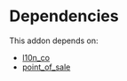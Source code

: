 # Dependencies

This addon depends on:

- [l10n_co](https://github.com/bringout/oca-ocb-l10n_americas/tree/0ffe84ab619b5bf495c29683c8d37643ac6985a9/odoo-bringout-oca-ocb-l10n_co)
- [point_of_sale](https://github.com/bringout/oca-ocb-sale/tree/d85ae419535f3bb204d666806d83849c7cf0b3b0/odoo-bringout-oca-ocb-point_of_sale)
